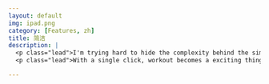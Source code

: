 ```yaml
---
layout: default
img: ipad.png
category: [Features, zh]
title: 简洁
description: |
  <p class="lead">I'm trying hard to hide the complexity behind the simple interface of Pace.</p>
  <p class="lead">With a single click, workout becomes a exciting thing.</p>

---
```

